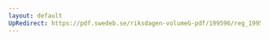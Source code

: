```yaml
---
layout: default
UpRedirect: https://pdf.swedeb.se/riksdagen-volumeG-pdf/199596/reg_199596_BoU/reg_199596_BoU_0002.pdf
---
```

